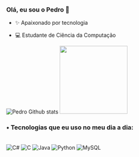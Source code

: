 
### Olá, eu sou o Pedro 👋

  * ✨ Apaixonado por tecnologia

  * 💻 Estudante de Ciência da Computação


![Pedro Github stats](https://github-readme-stats.vercel.app/api?username=pedro-henrique2&show_icons=true&theme=synthwave)
 <img height="180em" src="https://github-readme-stats.vercel.app/api/top-langs/?username=pedro-henrique2&layout=compact&langs_count=7&theme=synthwave"/>

### • Tecnologias que eu uso no meu dia a dia:


<div style="display: incline_block"><br/>
<img align="center" alt="C#" src="https://img.shields.io/badge/C%23-239120?style=for-the-badge&logo=c-sharp&logoColor=white"/>
<img align="center" alt="C" src="https://img.shields.io/badge/C-00599C?style=for-the-badge&logo=c&logoColor=white"/>
<img align="center" alt="Java" src="https://img.shields.io/badge/Java-ED8B00?style=for-the-badge&logo=openjdk&logoColor=white">
<img align="center" alt="Python" src="https://img.shields.io/badge/Python-14354C?style=for-the-badge&logo=python&logoColor=white">
<img align="center" alt="MySQL" src="https://img.shields.io/badge/MySQL-00000F?style=for-the-badge&logo=mysql&logoColor=white">

</div>


